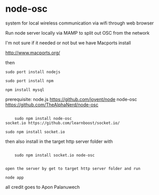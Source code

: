 node-osc
========

system for local wireless communication via wifi through web browser

Run node server locally via MAMP to split out OSC from the network

I'm not sure if it needed or not but we have Macports install

http://www.macports.org/

then

	sudo port install nodejs

```
sudo port install npm

```
	npm install mysql



prerequisite: 
node.js https://github.com/joyent/node
node-osc https://github.com/TheAlphaNerd/node-osc
```

	sudo npm install node-osc
socket.io https://github.com/learnboost/socket.io/
```

	sudo npm install socket.io

then also install in the target http server folder with 
```

	sudo npm install socket.io node-osc


open the server by get to target http server folder and run
```

	node app

all credit goes to Apon Palanuwech
